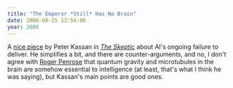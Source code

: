 ```yaml
---
title: "The Emperor *Still* Has No Brain"
date: 2006-08-25 13:54:06
year: 2006
---
```

A <a href="http://www.skeptic.com/the_magazine/featured_articles/v12n02_AI_gone_awry.html">nice piece</a> by Peter Kassan in <a href="http://www.skeptic.com"><em>The Skeptic</em></a> about AI's ongoing failure to deliver.  He simplifies a bit, and there are counter-arguments, and no, I don't agree with <a href="http://www.amazon.com/gp/product/0140145346">Roger Penrose</a> that quantum gravity and microtubules in the brain are somehow essential to intelligence (at least, that's what I think he was saying), but Kassan's main points are good ones.
